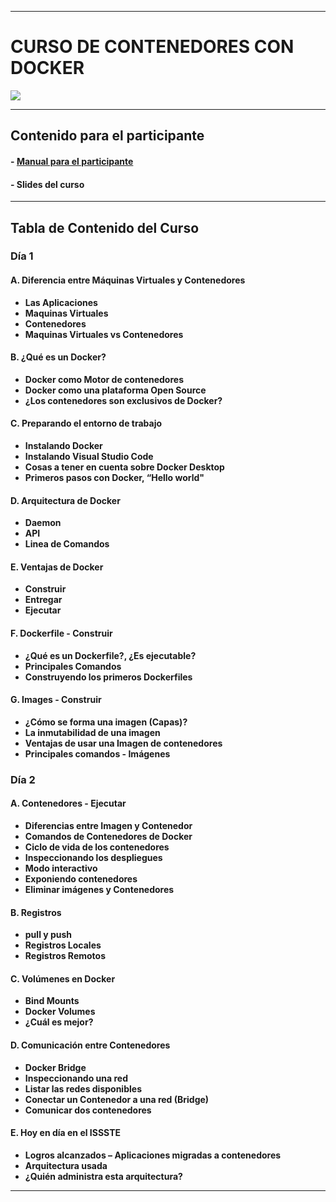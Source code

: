 ------------
# CURSO DE CONTENEDORES CON DOCKER

![](https://www.docker.com/wp-content/uploads/2022/03/horizontal-logo-monochromatic-white.png)

------------

## Contenido para el participante
#### - [Manual para el participante](https://drive.google.com/file/d/1-IK7TwIusyExP-96Z77w3blWI7uFkdQy/view?usp=share_link "EL manual para el participante")
#### - Slides del curso

------------

## Tabla de Contenido del Curso
### Día 1
#### A. Diferencia entre Máquinas Virtuales y Contenedores
- **Las Aplicaciones** 
- **Maquinas Virtuales**
- **Contenedores**
- **Maquinas Virtuales vs Contenedores**

#### B. ¿Qué es un Docker?
- **Docker como Motor de contenedores**
- **Docker como una plataforma Open Source**
- **¿Los contenedores son exclusivos de Docker?**

#### C. Preparando el entorno de trabajo
- **Instalando Docker**
- **Instalando Visual Studio Code**
- **Cosas a tener en cuenta sobre Docker Desktop**
- **Primeros pasos con Docker, “Hello world"**

#### D. Arquitectura de Docker
- **Daemon**
- **API**
- **Linea de Comandos**

#### E. Ventajas de Docker
- **Construir**
- **Entregar**
- **Ejecutar**

#### F. Dockerfile - Construir
- **¿Qué es un Dockerfile?, ¿Es ejecutable?**
- **Principales Comandos**
- **Construyendo los primeros Dockerfiles**

#### G. Images - Construir
- **¿Cómo se forma una imagen (Capas)?**
- **La inmutabilidad de una imagen**
- **Ventajas de usar una Imagen de contenedores**
- **Principales comandos - Imágenes**


### Día 2 
#### A. Contenedores - Ejecutar 
- **Diferencias entre Imagen y Contenedor**
- **Comandos de Contenedores de Docker**
- **Ciclo de vida de los contenedores**
- **Inspeccionando los despliegues**
- **Modo interactivo**
- **Exponiendo contenedores**
- **Eliminar imágenes y Contenedores**

#### B. Registros
- **pull y push**
- **Registros Locales**
- **Registros Remotos**

#### C. Volúmenes en Docker
- **Bind Mounts**
- **Docker Volumes**
- **¿Cuál es mejor?**

#### D. Comunicación entre Contenedores
- **Docker Bridge**
- **Inspeccionando una red**
- **Listar las redes disponibles**
- **Conectar un Contenedor a una red (Bridge)**
- **Comunicar dos contenedores**

#### E. Hoy en día en el ISSSTE
- **Logros alcanzados – Aplicaciones migradas a contenedores**
- **Arquitectura usada**
- **¿Quién administra esta arquitectura?**

------------
